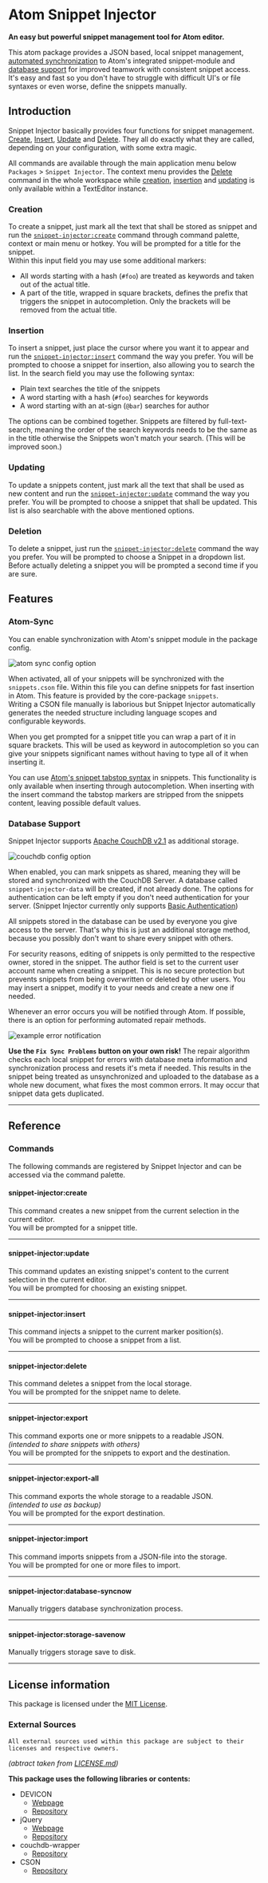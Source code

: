 # Atom Snippet Injector
**An easy but powerful snippet management tool for Atom editor.**

This atom package provides a JSON based, local snippet management, [automated synchronization](#atom-sync) to Atom's integrated snippet-module and [database support](#database-support) for improved teamwork with consistent snippet access.
It's easy and fast so you don't have to struggle with difficult UI's or file syntaxes or even worse, define the snippets manually.

## Introduction
Snippet Injector basically provides four functions for snippet management.
[Create](#creation), [Insert](#insertion), [Update](#updating) and [Delete](#deletion). They all do exactly what they are called, depending on your configuration, with some extra magic.

All commands are available through the main application menu below `Packages` > `Snippet Injector`.
The context menu provides the [Delete](#deletion) command in the whole workspace while [creation]((#creation)), [insertion](#insertion) and [updating](#updating) is only available within a TextEditor instance.

### Creation
To create a snippet, just mark all the text that shall be stored as snippet and run the [`snippet-injector:create`](#snippet-injectorcreate) command through command palette, context or main menu or hotkey. You will be prompted for a title for the snippet.   
Within this input field you may use some additional markers:   
- All words starting with a hash (`#foo`) are treated as keywords and taken out of the actual title.   
- A part of the title, wrapped in square brackets, defines the prefix that triggers the snippet in autocompletion. Only the brackets will be removed from the actual title.

### Insertion
To insert a snippet, just place the cursor where you want it to appear and run the [`snippet-injector:insert`](#snippet-injectorinsert) command the way you prefer. You will be prompted to choose a snippet for insertion, also allowing you to search the list. In the search field you may use the following syntax:   
- Plain text searches the title of the snippets   
- A word starting with a hash (`#foo`) searches for keywords   
- A word starting with an at-sign (`@bar`) searches for author  

The options can be combined together. Snippets are filtered by full-text-search, meaning the order of the search keywords needs to be the same as in the title otherwise the Snippets won't match your search. (This will be improved soon.)

### Updating
To update a snippets content, just mark all the text that shall be used as new content and run the [`snippet-injector:update`](#snippet-injectorupdate) command the way you prefer. You will be prompted to choose a snippet that shall be updated. This list is also searchable with the above mentioned options.

### Deletion
To delete a snippet, just run the [`snippet-injector:delete`](#snippet-injectordelete) command the way you prefer. You will be prompted to choose a Snippet in a dropdown list. Before actually deleting a snippet you will be prompted a second time if you are sure.

## Features

### Atom-Sync
You can enable synchronization with Atom's snippet module in the package config.

![atom sync config option](https://image.prntscr.com/image/NlQPlp6fQGmLvA8FLkuilQ.png)

When activated, all of your snippets will be synchronized with the `snippets.cson` file. Within this file you can define snippets for fast insertion in Atom. This feature is provided by the core-package `snippets`.  
Writing a CSON file manually is laborious but Snippet Injector automatically generates the needed structure including language scopes and configurable keywords.

When you get prompted for a snippet title you can wrap a part of it in square brackets. This will be used as keyword in autocompletion so you can give your snippets significant names without having to type all of it when inserting it.

You can use [Atom's snippet tabstop syntax](http://flight-manual.atom.io/using-atom/sections/snippets/#snippet-format) in snippets. This functionality is only available when inserting through autocompletion. When inserting with the insert command the tabstop markers are stripped from the snippets content, leaving possible default values.

### Database Support
Snippet Injector supports [Apache CouchDB v2.1](http://couchdb.apache.org/) as additional storage.

![couchdb config option](https://image.prntscr.com/image/WLz8O4VdTDCG4zLdAYQFIQ.png)

When enabled, you can mark snippets as shared, meaning they will be stored and synchronized with the CouchDB Server. A database called `snippet-injector-data` will be created, if not already done. The options for authentication can be left empty if you don't need authentication for your server. (Snippet Injector currently only supports [Basic Authentication](http://docs.couchdb.org/en/2.1.0/api/server/authn.html#basic-authentication))

All snippets stored in the database can be used by everyone you give access to the server. That's why this is just an additional storage method, because you possibly don't want to share every snippet with others.

For security reasons, editing of snippets is only permitted to the respective owner, stored in the snippet. The author field is set to the current user account name when creating a snippet. This is no secure protection but prevents snippets from being overwritten or deleted by other users. You may insert a snippet, modify it to your needs and create a new one if needed.

Whenever an error occurs you will be notified through Atom. If possible, there is an option for performing automated repair methods.

![example error notification](https://image.prntscr.com/image/xHqFsydzSw6R0byBhbWPaQ.png)

**Use the `Fix Sync Problems` button on your own risk!**  The repair algorithm checks each local snippet for errors with database meta information and synchronization process and resets it's meta if needed. This results in the snippet being treated as unsynchronized and uploaded to the database as a whole new document, what fixes the most common errors.
It may occur that snippet data gets duplicated.

---

## Reference

### Commands
The following commands are registered by Snippet Injector and can be accessed via the command palette.

#### **snippet-injector:create**
This command creates a new snippet from the current selection in the current editor.  
You will be prompted for a snippet title.

---

#### **snippet-injector:update**
This command updates an existing snippet's content to the current selection in the current editor.  
You will be prompted for choosing an existing snippet.

---

#### **snippet-injector:insert**
This command injects a snippet to the current marker position(s).  
You will be prompted to choose a snippet from a list.

---

#### **snippet-injector:delete**
This command deletes a snippet from the local storage.  
You will be prompted for the snippet name to delete.

---

#### **snippet-injector:export**
This command exports one or more snippets to a readable JSON.  
*(intended to share snippets with others)*  
You will be prompted for the snippets to export and the destination.

---

#### **snippet-injector:export-all**
This command exports the whole storage to a readable JSON.  
*(intended to use as backup)*  
You will be prompted for the export destination.

---

#### **snippet-injector:import**
This command imports snippets from a JSON-file into the storage.  
You will be prompted for one or more files to import.

---

#### **snippet-injector:database-syncnow**
Manually triggers database synchronization process.

---

#### **snippet-injector:storage-savenow**
Manually triggers storage save to disk.


---

## License information
This package is licensed under the [MIT License](LICENSE.md).

### External Sources
```
All external sources used within this package are subject to their licenses and respective owners.
```
*(abtract taken from [LICENSE.md](LICENSE.md#external-sources))*

**This package uses the following libraries or contents:**

- DEVICON
  - [Webpage](http://konpa.github.io/devicon/)
  - [Repository](https://github.com/konpa/devicon/)
- jQuery
  - [Webpage](https://jquery.com/)
  - [Repository](https://github.com/jquery/jquery)
- couchdb-wrapper
  - [Repository](https://github.com/MCStreetguy/couchdb-wrapper)
- CSON
  - [Repository](https://github.com/bevry/cson)
